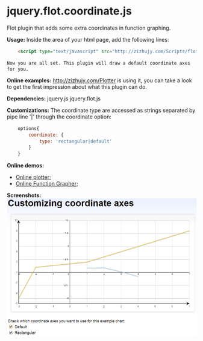 jquery.flot.coordinate.js
=========================

Flot plugin that adds some extra coordinates in function graphing.

**Usage:**
    Inside the <head></head> area of your html page, add the following lines:
    
```html
    <script type="text/javascript" src="http://zizhujy.com/Scripts/flot/jquery.flot.coordinate.js"></script>
```

    Now you are all set. This plugin will draw a default coordinate axes for you.

**Online examples:**
    http://zizhujy.com/Plotter is using it, you can take a look to get the first impression about what this plugin can do.

**Dependencies:**
    jquery.js
    jquery.flot.js

**Customizations:**
    The coordinate type are accessed as strings separated by pipe line '|' through the coordinate option:

```javascript
    options{
        coordinate: {
            type: 'rectangular|default'
        }
    }
```

**Online demos:**
- [Online plotter](http://zizhujy.com/plotter "Online plotter");
- [Online Function Grapher](http://zizhujy.com/functiongrapher "Online Function Grapher");

**Screenshots:**
![Screenshot for jquery.flot.coordinate.js usage](images/jquery.flot.coordinate.png "Screenshot for jquery.flot.coordinate.js usage")